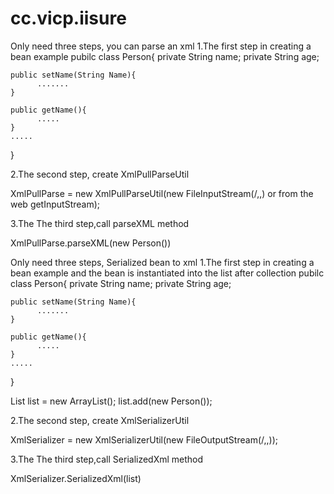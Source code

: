 cc.vicp.iisure
==============
Only need three steps, you can parse an xml
1.The first step in creating a bean example
pubilc class Person{
    private String name;
    private String age;
    
    public setName(String Name){
          .......
    }
    
    public getName(){
          .....
    }
    .....
}

2.The second step, create XmlPullParseUtil

 XmlPullParse = new XmlPullParseUtil(new FileInputStream(/,,) or from the web getInputStream);

3.The The third step,call parseXML method

XmlPullParse.parseXML(new Person())

Only need three steps, Serialized bean to xml
1.The first step in creating a bean example  and the bean is instantiated into the list after collection
pubilc class Person{
    private String name;
    private String age;
    
    public setName(String Name){
          .......
    }
    
    public getName(){
          .....
    }
    .....
}

List<Person> list = new ArrayList<Person>();
list.add(new Person());

2.The second step, create XmlSerializerUtil

 XmlSerializer = new XmlSerializerUtil(new FileOutputStream(/,,));

3.The The third step,call SerializedXml method

XmlSerializer.SerializedXml(list)
